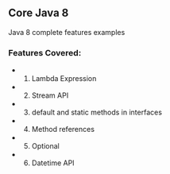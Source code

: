 ## Core Java 8

Java 8 complete features examples

### Features Covered: 
- 1. Lambda Expression
- 2. Stream API
- 3. default and static methods in interfaces
- 4. Method references
- 5. Optional
- 6. Datetime API